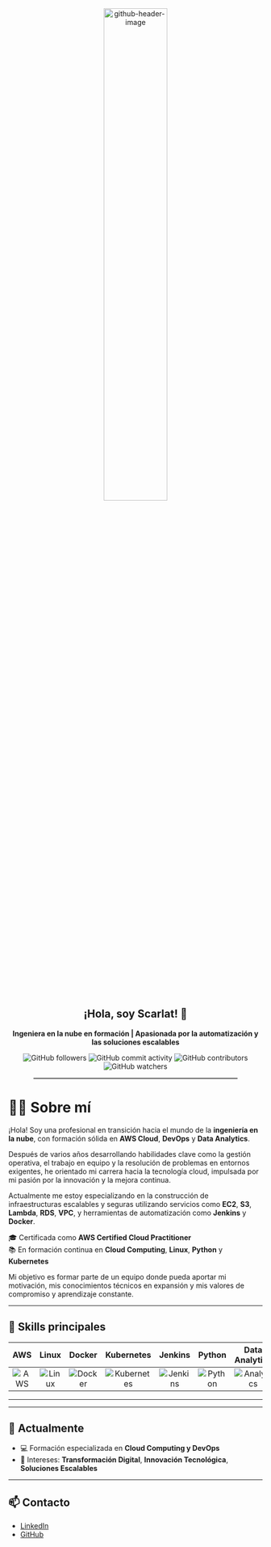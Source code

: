 <div align="center">

  <!-- Encabezado visual con imagen personalizada -->
  <img src="https://github.com/user-attachments/assets/5b3b6c36-33c7-4be2-aa48-163c77a297ce" alt="github-header-image" width="50%" />

  <!-- Mensaje de bienvenida -->
  <h2>¡Hola, soy Scarlat! 🚀</h2>
  <p><strong>Ingeniera en la nube en formación | Apasionada por la automatización y las soluciones escalables</strong></p>

  <!-- Badges de GitHub -->
  <p>
    <img src="https://img.shields.io/github/followers/Scarlat2902?style=social" alt="GitHub followers" />
    <img src="https://img.shields.io/github/commit-activity/m/Scarlat2902/Scarlat2902" alt="GitHub commit activity" />
    <img src="https://img.shields.io/github/contributors/Scarlat2902/Scarlat2902" alt="GitHub contributors" />
    <img src="https://img.shields.io/github/watchers/Scarlat2902/Scarlat2902?style=social" alt="GitHub watchers" />
  </p>

  <!-- Línea divisoria estilizada -->
  <hr style="border:1px solid #ccc; width:80%;" />
</div>

# 👩‍💻 Sobre mí

¡Hola! Soy una profesional en transición hacia el mundo de la **ingeniería en la nube**, con formación sólida en **AWS Cloud**, **DevOps** y **Data Analytics**.

Después de varios años desarrollando habilidades clave como la gestión operativa, el trabajo en equipo y la resolución de problemas en entornos exigentes, he orientado mi carrera hacia la tecnología cloud, impulsada por mi pasión por la innovación y la mejora continua.

Actualmente me estoy especializando en la construcción de infraestructuras escalables y seguras utilizando servicios como **EC2**, **S3**, **Lambda**, **RDS**, **VPC**, y herramientas de automatización como **Jenkins** y **Docker**.

🎓 Certificada como **AWS Certified Cloud Practitioner**  
📚 En formación continua en **Cloud Computing**, **Linux**, **Python** y **Kubernetes**

Mi objetivo es formar parte de un equipo donde pueda aportar mi motivación, mis conocimientos técnicos en expansión y mis valores de compromiso y aprendizaje constante.

---
## 🧠 Skills principales

| AWS | Linux | Docker | Kubernetes | Jenkins | Python | Data Analytics |
|:---:|:-----:|:------:|:----------:|:-------:|:------:|:---------------:|
| ![AWS](https://img.icons8.com/color/48/000000/amazon-web-services.png) | ![Linux](https://img.icons8.com/color/48/000000/linux.png) | ![Docker](https://img.icons8.com/color/48/000000/docker.png) | ![Kubernetes](https://img.icons8.com/color/48/000000/kubernetes.png) | ![Jenkins](https://img.icons8.com/color/48/000000/jenkins.png) | ![Python](https://img.icons8.com/color/48/000000/python.png) | ![Analytics](https://img.icons8.com/color/48/000000/combo-chart.png) |

---

---

## 🚀 Actualmente

- 💻 Formación especializada en **Cloud Computing y DevOps**
- 🔎 Intereses: **Transformación Digital**, **Innovación Tecnológica**, **Soluciones Escalables**

---

## 📫 Contacto

- [LinkedIn](https://www.linkedin.com/in/scarlet-gonzalez-garcia)
- [GitHub](https://github.com/Scarlat2902)
<!--
**Scarlat2902/Scarlat2902** is a ✨ _special_ ✨ repository because its `README.md` (this file) appears on your GitHub profile.

Here are some ideas to get you started:

- 🔭 I’m currently working on ...
- 🌱 I’m currently learning ...
- 👯 I’m looking to collaborate on ...
- 🤔 I’m looking for help with ...
- 💬 Ask me about ...
- 📫 How to reach me: ...
- 😄 Pronouns: ...
- ⚡ Fun fact: ...
-->
